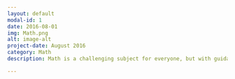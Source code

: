 ```yaml
---
layout: default
modal-id: 1
date: 2016-08-01
img: Math.png
alt: image-alt
project-date: August 2016
category: Math
description: Math is a challenging subject for everyone, but with guidance and passion it can be the foundation for a successful career.

---
```

